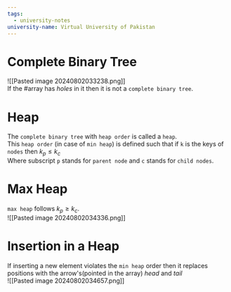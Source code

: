 ```yaml
---
tags:
  - university-notes
university-name: Virtual University of Pakistan
---
```


# Complete Binary Tree
![[Pasted image 20240802033238.png]]  
If the #array has _holes_ in it then it is not a `complete binary tree`.

# Heap
The `complete binary tree` with `heap order` is called a `heap`.  
This `heap order` (in case of `min heap`) is defined such that if `k` is the keys of `nodes` then $k_p \le k_c$  
Where subscript `p` stands for `parent node` and `c` stands for `child nodes`.

# Max Heap
`max heap` follows $k_p \ge k_c$.  
![[Pasted image 20240802034336.png]]

# Insertion in a Heap
If inserting a new element violates the `min heap` order then it replaces positions with the arrow's(pointed in the array) _head_ and _tail_  
![[Pasted image 20240802034657.png]]
